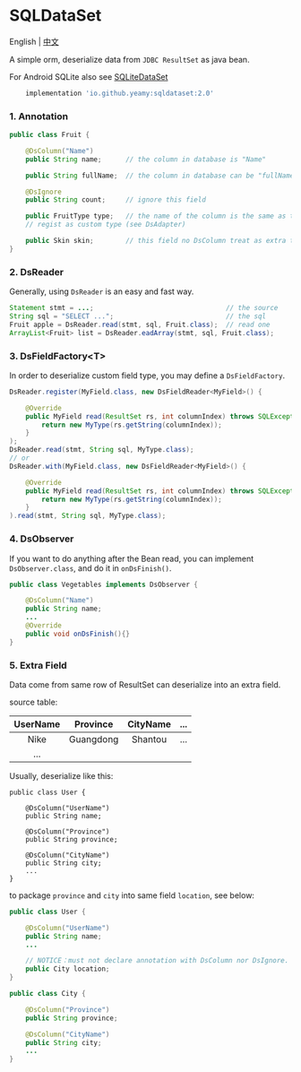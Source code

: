 SQLDataSet
===================================
English | [中文](README-CN.md)

A simple orm, deserialize data from `JDBC ResultSet` as java bean.

For Android SQLite also see [SQLiteDataSet](https://github.com/Yeamy/SQLiteDataSet)

```groovy
    implementation 'io.github.yeamy:sqldataset:2.0'
```
### 1. Annotation
```java
public class Fruit {

    @DsColumn("Name")
    public String name;      // the column in database is "Name"

    public String fullName;  // the column in database can be "fullName" or "full_name"

    @DsIgnore
    public String count;     // ignore this field

    public FruitType type;   // the name of the column is the same as the field
    // regist as custom type (see DsAdapter)

    public Skin skin;        // this field no DsColumn treat as extra type
}
```

### 2. DsReader
Generally, using `DsReader` is an easy and fast way.

```java
Statement stmt = ...;                                 // the source
String sql = "SELECT ...";                            // the sql
Fruit apple = DsReader.read(stmt, sql, Fruit.class);  // read one
ArrayList<Fruit> list = DsReader.eadArray(stmt, sql, Fruit.class);
```

### 3. DsFieldFactory\<T>
In order to deserialize custom field type, you may define a `DsFieldFactory`.

```java
DsReader.register(MyField.class, new DsFieldReader<MyField>() {

    @Override
    public MyField read(ResultSet rs, int columnIndex) throws SQLException, ReflectiveOperationException {
        return new MyType(rs.getString(columnIndex));
    }
);
DsReader.read(stmt, String sql, MyType.class);
// or
DsReader.with(MyField.class, new DsFieldReader<MyField>() {

    @Override
    public MyField read(ResultSet rs, int columnIndex) throws SQLException, ReflectiveOperationException {
        return new MyType(rs.getString(columnIndex));
    }
).read(stmt, String sql, MyType.class);
```

### 4. DsObserver
If you want to do anything after the Bean read, you can implement `DsObserver.class`, and do it in `onDsFinish()`.

```java
public class Vegetables implements DsObserver {

    @DsColumn("Name")
    public String name;
    ...
    @Override
    public void onDsFinish(){}
}

```

### 5. Extra Field
Data come from same row of ResultSet can deserialize into an extra field.

source table:

|UserName|Province|CityName|...|
|:-:|:-:|:-:|:-:|
|Nike|Guangdong|Shantou|...|
|...|

Usually, deserialize like this:

```
public class User {

    @DsColumn("UserName")
    public String name;

    @DsColumn("Province")
    public String province;

    @DsColumn("CityName")
    public String city;
    ...
}

```

to package `province` and `city` into same field `location`, see below:

```java
public class User {

    @DsColumn("UserName")
    public String name;
    ...

    // NOTICE：must not declare annotation with DsColumn nor DsIgnore.
    public City location;
}

public class City {

    @DsColumn("Province")
    public String province;

    @DsColumn("CityName")
    public String city;
    ...
}

```
